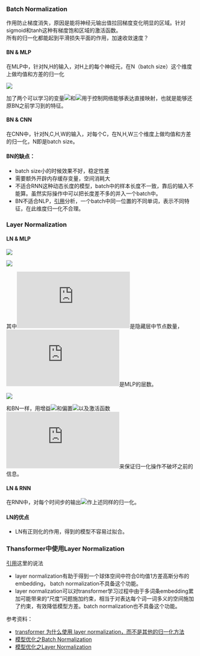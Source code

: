 ### Batch Normalization 

作用防止梯度消失，原因是能将神经元输出值拉回梯度变化明显的区域。针对sigmoid和tanh这种有梯度饱和区域的激活函数。</br>
所有的归一化都能起到平滑损失平面的作用，加速收敛速度？

#### BN & MLP
在MLP中，针对N,H的输入，对H上的每个神经元，在N（batch size）这个维度上做均值和方差的归一化

![](https://latex.codecogs.com/svg.latex?\hat{x}^{(k)}=\alpha^{(k)}\frac{x^{(k)}-E[x^{(k)}]}{\sqrt{Var[x^{(k)}]+\epsilon}}+\beta^{(k)})

加了两个可以学习的变量![](https://latex.codecogs.com/svg.latex?\alpha)和![](https://latex.codecogs.com/svg.latex?\beta)用于控制网络能够表达直接映射，也就是能够还原BN之前学习到的特征。 </br>

#### BN & CNN
在CNN中，针对N,C,H,W的输入，对每个C，在N,H,W三个维度上做均值和方差的归一化，N即是batch size。

#### BN的缺点：
* batch size小的时候效果不好，稳定性差 
* 需要额外开辟内存缓存变量，空间消耗大
* 不适合RNN这种动态长度的模型，batch中的样本长度不一致，靠后的输入不能算。虽然实际操作中可以把长度差不多的并入一个batch中。
* BN不适合NLP，[引用](https://github.com/DA-southampton/NLP_ability/blob/master/%E6%B7%B1%E5%BA%A6%E5%AD%A6%E4%B9%A0%E8%87%AA%E7%84%B6%E8%AF%AD%E8%A8%80%E5%A4%84%E7%90%86/Transformer/NLP%E4%BB%BB%E5%8A%A1%E4%B8%AD-layer-norm%E6%AF%94BatchNorm%E5%A5%BD%E5%9C%A8%E5%93%AA%E9%87%8C.md)分析，一个batch中同一位置的不同单词，表示不同特征，在此维度归一化不合理。

### Layer Normalization

#### LN & MLP

![](https://latex.codecogs.com/svg.latex?\mu^l=\frac{1}{H}\sum_{i=1}^Ha_i^l)

![](https://latex.codecogs.com/svg.latex?\sigma^l=\sqrt{\frac{1}{H}\sum_{i=1}^H({a_i^l-\mu^l})^2})

其中![](https://latex.codecogs.com/svg.latex?H)是隐藏层中节点数量，![](https://latex.codecogs.com/svg.latex?l)是MLP的层数。</br>

![](https://latex.codecogs.com/svg.latex?\mathbf{h}=f(\frac{\mathbf{g}}{\sqrt{\sigma^2+\epsilon}}\odot(\mathbf{a}-\mu)+\mathbf{b})) </br>

和BN一样，用增益![](https://latex.codecogs.com/svg.latex?\mathbf{g})和偏置![](https://latex.codecogs.com/svg.latex?\mathbf{b})以及激活函数![](https://latex.codecogs.com/svg.latex?f)来保证归一化操作不破坏之前的信息。

#### LN & RNN
在RNN中，对每个时间步的输出![](https://latex.codecogs.com/svg.latex?\mathbf{h_t})作上述同样的归一化。

#### LN的优点
* LN有正则化的作用，得到的模型不容易过拟合。

### Thansformer中使用Layer Normalization
[引用](https://www.zhihu.com/question/395811291/answer/1260290120)这里的说法
* layer normalization有助于得到一个球体空间中符合0均值1方差高斯分布的 embedding， batch normalization不具备这个功能。
* layer normalization可以对transformer学习过程中由于多词条embedding累加可能带来的“尺度”问题施加约束，相当于对表达每个词一词多义的空间施加了约束，有效降低模型方差。batch normalization也不具备这个功能。

参考资料：
* [transformer 为什么使用 layer normalization，而不是其他的归一化方法](https://www.zhihu.com/question/395811291/answer/1260290120)
* [模型优化之Batch Normalization](https://zhuanlan.zhihu.com/p/54171297)
* [模型优化之Layer Normalization](https://zhuanlan.zhihu.com/p/54530247)